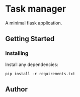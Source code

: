 # Task manager

A minimal flask application. 

## Getting Started

### Installing

Install any dependencies:

```
pip install -r requirements.txt
```

## Author
